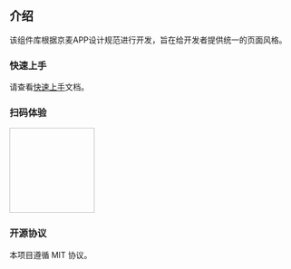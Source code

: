 ## 介绍

该组件库根据京麦APP设计规范进行开发，旨在给开发者提供统一的页面风格。

### 快速上手

请查看[快速上手](#/components/quickUse)文档。

### 扫码体验

<img style="width: 150px; height: 150px;" :src="codeImg" />

### 开源协议

本项目遵循 MIT 协议。

<script>
import QRCode from 'qrcode'

export default {
  data () {
    return {
      codeImg: ''
    }
  },
  mounted () {
    let path = location.pathname.slice(0, location.pathname.lastIndexOf('/'))
    let url = `${location.protocol}//${location.host}${path}/examples.html`
    QRCode.toDataURL(url, {
      margin: 0
    }).then(url => {
      this.codeImg = url
    })
  }
}
</script>